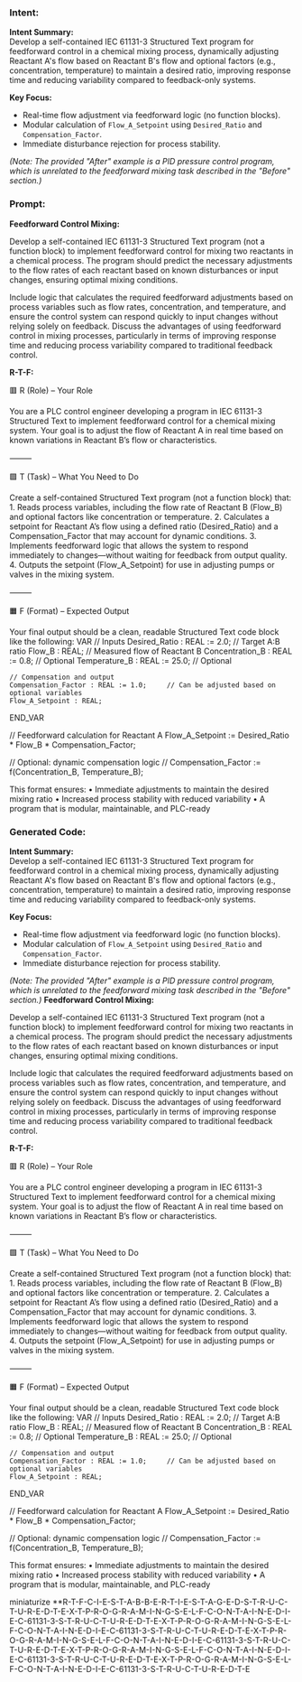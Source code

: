 ### Intent:
**Intent Summary:**  
Develop a self-contained IEC 61131-3 Structured Text program for feedforward control in a chemical mixing process, dynamically adjusting Reactant A's flow based on Reactant B's flow and optional factors (e.g., concentration, temperature) to maintain a desired ratio, improving response time and reducing variability compared to feedback-only systems.  

**Key Focus:**  
- Real-time flow adjustment via feedforward logic (no function blocks).  
- Modular calculation of `Flow_A_Setpoint` using `Desired_Ratio` and `Compensation_Factor`.  
- Immediate disturbance rejection for process stability.  

*(Note: The provided "After" example is a PID pressure control program, which is unrelated to the feedforward mixing task described in the "Before" section.)*

### Prompt:
**Feedforward Control Mixing:**

Develop a self-contained IEC 61131-3 Structured Text program (not a function block) to implement feedforward control for mixing two reactants in a chemical process. The program should predict the necessary adjustments to the flow rates of each reactant based on known disturbances or input changes, ensuring optimal mixing conditions.

Include logic that calculates the required feedforward adjustments based on process variables such as flow rates, concentration, and temperature, and ensure the control system can respond quickly to input changes without relying solely on feedback. Discuss the advantages of using feedforward control in mixing processes, particularly in terms of improving response time and reducing process variability compared to traditional feedback control.

**R-T-F:**

🟥 R (Role) – Your Role

You are a PLC control engineer developing a program in IEC 61131-3 Structured Text to implement feedforward control for a chemical mixing system. Your goal is to adjust the flow of Reactant A in real time based on known variations in Reactant B’s flow or characteristics.

⸻

🟩 T (Task) – What You Need to Do

Create a self-contained Structured Text program (not a function block) that:
	1.	Reads process variables, including the flow rate of Reactant B (Flow_B) and optional factors like concentration or temperature.
	2.	Calculates a setpoint for Reactant A’s flow using a defined ratio (Desired_Ratio) and a Compensation_Factor that may account for dynamic conditions.
	3.	Implements feedforward logic that allows the system to respond immediately to changes—without waiting for feedback from output quality.
	4.	Outputs the setpoint (Flow_A_Setpoint) for use in adjusting pumps or valves in the mixing system.

⸻

🟧 F (Format) – Expected Output

Your final output should be a clean, readable Structured Text code block like the following:
VAR
    // Inputs
    Desired_Ratio : REAL := 2.0;           // Target A:B ratio
    Flow_B : REAL;                         // Measured flow of Reactant B
    Concentration_B : REAL := 0.8;         // Optional
    Temperature_B : REAL := 25.0;          // Optional

    // Compensation and output
    Compensation_Factor : REAL := 1.0;     // Can be adjusted based on optional variables
    Flow_A_Setpoint : REAL;
END_VAR

// Feedforward calculation for Reactant A
Flow_A_Setpoint := Desired_Ratio * Flow_B * Compensation_Factor;

// Optional: dynamic compensation logic
// Compensation_Factor := f(Concentration_B, Temperature_B);

This format ensures:
	•	Immediate adjustments to maintain the desired mixing ratio
	•	Increased process stability with reduced variability
	•	A program that is modular, maintainable, and PLC-ready

### Generated Code:
**Intent Summary:**  
Develop a self-contained IEC 61131-3 Structured Text program for feedforward control in a chemical mixing process, dynamically adjusting Reactant A's flow based on Reactant B's flow and optional factors (e.g., concentration, temperature) to maintain a desired ratio, improving response time and reducing variability compared to feedback-only systems.  

**Key Focus:**  
- Real-time flow adjustment via feedforward logic (no function blocks).  
- Modular calculation of `Flow_A_Setpoint` using `Desired_Ratio` and `Compensation_Factor`.  
- Immediate disturbance rejection for process stability.  

*(Note: The provided "After" example is a PID pressure control program, which is unrelated to the feedforward mixing task described in the "Before" section.)*
**Feedforward Control Mixing:**

Develop a self-contained IEC 61131-3 Structured Text program (not a function block) to implement feedforward control for mixing two reactants in a chemical process. The program should predict the necessary adjustments to the flow rates of each reactant based on known disturbances or input changes, ensuring optimal mixing conditions.

Include logic that calculates the required feedforward adjustments based on process variables such as flow rates, concentration, and temperature, and ensure the control system can respond quickly to input changes without relying solely on feedback. Discuss the advantages of using feedforward control in mixing processes, particularly in terms of improving response time and reducing process variability compared to traditional feedback control.

**R-T-F:**

🟥 R (Role) – Your Role

You are a PLC control engineer developing a program in IEC 61131-3 Structured Text to implement feedforward control for a chemical mixing system. Your goal is to adjust the flow of Reactant A in real time based on known variations in Reactant B’s flow or characteristics.

⸻

🟩 T (Task) – What You Need to Do

Create a self-contained Structured Text program (not a function block) that:
	1.	Reads process variables, including the flow rate of Reactant B (Flow_B) and optional factors like concentration or temperature.
	2.	Calculates a setpoint for Reactant A’s flow using a defined ratio (Desired_Ratio) and a Compensation_Factor that may account for dynamic conditions.
	3.	Implements feedforward logic that allows the system to respond immediately to changes—without waiting for feedback from output quality.
	4.	Outputs the setpoint (Flow_A_Setpoint) for use in adjusting pumps or valves in the mixing system.

⸻

🟧 F (Format) – Expected Output

Your final output should be a clean, readable Structured Text code block like the following:
VAR
    // Inputs
    Desired_Ratio : REAL := 2.0;           // Target A:B ratio
    Flow_B : REAL;                         // Measured flow of Reactant B
    Concentration_B : REAL := 0.8;         // Optional
    Temperature_B : REAL := 25.0;          // Optional

    // Compensation and output
    Compensation_Factor : REAL := 1.0;     // Can be adjusted based on optional variables
    Flow_A_Setpoint : REAL;
END_VAR

// Feedforward calculation for Reactant A
Flow_A_Setpoint := Desired_Ratio * Flow_B * Compensation_Factor;

// Optional: dynamic compensation logic
// Compensation_Factor := f(Concentration_B, Temperature_B);

This format ensures:
	•	Immediate adjustments to maintain the desired mixing ratio
	•	Increased process stability with reduced variability
	•	A program that is modular, maintainable, and PLC-ready

 miniaturize
**R-T-F-C-I-E-S-T-A-B-B-E-R-T-I-E-S-T-A-G-E-D-S-T-R-U-C-T-U-R-E-D-T-E-X-T-P-R-O-G-R-A-M-I-N-G-S-E-L-F-C-O-N-T-A-I-N-E-D-I-E-C-61131-3-S-T-R-U-C-T-U-R-E-D-T-E-X-T-P-R-O-G-R-A-M-I-N-G-S-E-L-F-C-O-N-T-A-I-N-E-D-I-E-C-61131-3-S-T-R-U-C-T-U-R-E-D-T-E-X-T-P-R-O-G-R-A-M-I-N-G-S-E-L-F-C-O-N-T-A-I-N-E-D-I-E-C-61131-3-S-T-R-U-C-T-U-R-E-D-T-E-X-T-P-R-O-G-R-A-M-I-N-G-S-E-L-F-C-O-N-T-A-I-N-E-D-I-E-C-61131-3-S-T-R-U-C-T-U-R-E-D-T-E-X-T-P-R-O-G-R-A-M-I-N-G-S-E-L-F-C-O-N-T-A-I-N-E-D-I-E-C-61131-3-S-T-R-U-C-T-U-R-E-D-T-E
